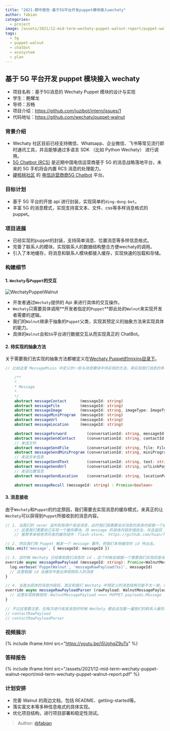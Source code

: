 ```yaml
---
title: "2021-期中报告-基于5G平台开发puppet模块接入wechaty"
author: fabian
categories:
  - project
image: /assets/2021/12-mid-term-wechaty-puppet-walnut-report/puppet-walnut.webp
tags:
  - 5g
  - puppet-walnut
  - chatbot
  - ecosystem
  - plan
---
```


## 基于 5G 平台开发 puppet 模块接入 wechaty

- 项目名称：基于5G消息的 Wechaty Puppet 模块的设计与实现
- 学生：鲍耀龙
- 导师：苏畅
- 项目介绍：<https://github.com/juzibot/intern/issues/1>
- 代码地址：<https://github.com/wechaty/puppet-walnut>

### 背景介绍

- Wechaty 社区目前已经支持微信、Whatsapp、企业微信、飞书等常见流行即时通讯工具，并且能够通过多语言 SDK （比如 Python Wechaty） 进行调用。
- [5G Chatbot (RCS)](https://wechaty.js.org/2021/03/27/rcs-messaging-chatbot/) 是近期中国电信运营商基于 5G 的消息战略落地平台，未来的 5G 手机将会内置 RCS 消息的处理能力。
- [硬核桃社区](https://www.5g-msg.com/#/) 的 [电信运营商商5G Chatbot](https://wechaty.js.org/2021/03/27/rcs-messaging-chatbot/) 平台。

### 目标计划

- 基于 5G 平台的开放 api 进行封装，实现简单的`ding-dong-bot`。
- 丰富 5G 的消息模式，实现支持富文本、文件、css等多样消息格式的 puppet。

### 项目进展

- 已经实现的puppet的封装，支持简单消息、位置消息等多样信息格式。
- 完善了联系人的模块，实现联系人的数据结构整合方便wechaty的调用。
- 引入了本地缓存，将消息和联系人模块都接入缓存，实现快速的加载和存储。

### 构建细节

#### 1. `Wechaty`与`Puppet`的交互

![WechatyPuppetWalnut](/assets/2021/12-mid-term-wechaty-puppet-walnut-report/WechatyPuppetWalnut.webp)

- 开发者通过`Wechaty`提供的 Api 来进行具体的交互操作。
- `Wechaty`只需要具体调用**开发者指定的`Puppet`**即此处的`Walnut`来实现开发者需要的逻辑。
- 我们的`Walnut`继承于抽象的`Puppet`父类，实现其预定义的抽象方法来实现具体的能力。
- 具体的`Walnut`会和`5G`平台进行数据交互从而实现真正的 ChatBot。

#### 2. 待实现的抽象方法

关于需要我们去实现的抽象方法都被定义在[Wechaty Puppet的mixins目录下](https://github.com/wechaty/puppet/tree/main/src/mixins)。

~~~typescript
// 比如这里 MessageMixin 中定义的一些与消息模块中待实现的方法，来实现我们消息的多种格式发送。

    /**
    *
    * Message
    *
    */
    abstract messageContact      (messageId: string)                       : Promise<string>
    abstract messageFile         (messageId: string)                       : Promise<FileBoxInterface>
    abstract messageImage        (messageId: string, imageType: ImageType) : Promise<FileBoxInterface>
    abstract messageMiniProgram  (messageId: string)                       : Promise<MiniProgramPayload>
    abstract messageUrl          (messageId: string)                       : Promise<UrlLinkPayload>
    abstract messageLocation     (messageId: string)                       : Promise<LocationPayload>

    abstract messageForward         (conversationId: string, messageId: string,)                     : Promise<void | string>
    abstract messageSendContact     (conversationId: string, contactId: string)                      : Promise<void | string>
    // 发送文件
    abstract messageSendFile        (conversationId: string, file: FileBoxInterface)                 : Promise<void | string>
    abstract messageSendMiniProgram (conversationId: string, miniProgramPayload: MiniProgramPayload) : Promise<void | string>
    // 发送文本信息
    abstract messageSendText        (conversationId: string, text: string, mentionIdList?: string[]) : Promise<void | string>
    abstract messageSendUrl         (conversationId: string, urlLinkPayload: UrlLinkPayload)         : Promise<void | string>
    // 发送位置信息
    abstract messageSendLocation    (conversationId: string, locationPayload: LocationPayload)       : Promise<void | string>

    abstract messageRecall (messageId: string) : Promise<boolean>
~~~

#### 3. 消息接收

 由于`Wechaty`和`Puppet`的约定原因，我们需要去实现消息的缓存模式，来真正的让`Wechaty`可以获得到`Puppet`所接收到的消息内容。

~~~typescript
// 1. 当我们的 sever 监听到有用户发送消息，此时我们就需要去对消息的具体内容做一个缓存。
    // 这里我们需要自己实现一个缓存模块，将 message 的具体内容存储进去，并且返回 id。
    // 推荐李卓桓老师开发的缓存组件：flash-store。 https://github.com/huan/flash-store

// 2. 然后我们用 Puppet 触发一个 message 事件，把我们本地缓存的 id 传出去。
this.emit('message', { messageId: messageId })

// 3. 这时候 Wechaty 已经拿到我们消息的 id ，这个时候会根据一个需要我们实现的查询方法来获取本地缓存。
override async messageRawPayload (messageId: string): Promise<WalnutMessagePayload | undefined> {
  log.verbose('PuppetWalnut', 'messageRawPayload(%s)', messageId)
  // 这里根据 id 去缓存中查出来刚刚存入的消息
}

// 4. 当查出具体的消息内容后，其实和我们 Wechaty 中预定义的消息结构可能不太一致，需要我们进行一个转换。
override async messageRawPayloadParser (rawPayload: WalnutMessagePayload): Promise<PUPPET.payloads.Message> {
  // 这里实现转换规则：WalnutMessagePayload ===> PUPPET.payloads.Message
}

// 不过这里要注意，在每次进行收发消息的时候 Wechaty 都会去加载一遍我们的联系人缓存。所以对应的联系人缓存的模块也需要实现：
// contactRawPayload
// contactRawPayloadParser
~~~

### 视频展示

{% include iframe.html src="https://youtu.be/i5UohqZ9uTs" %}

### 答辩报告

{% include iframe.html src="/assets/2021/12-mid-term-wechaty-puppet-walnut-report/mid-term-wechaty-puppet-walnut-report.pdf" %}

### 计划安排

- 完善 Walnut 的周边文档，包括 README、getting-started等。
- 落实富文本等多种信息格式的具体实现。
- 优化项目结构，进行项目部署和稳定性测试。

> Author: [@fabian](https://github.com/fabian4)

